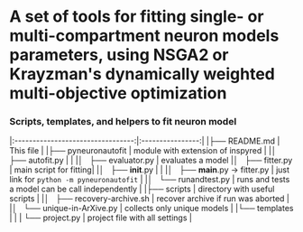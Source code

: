 # A set of tools for fitting single- or multi-compartment neuron models parameters, using NSGA2 or Krayzman's dynamically weighted multi-objective optimization


### Scripts, templates, and helpers to fit neuron model

|:---------------------------------:|:----------------:|
|├── README.md                      | This file        |
|├── pyneuronautofit                | module with extension of inspyred |
|│   ├── autofit.py                  | |
|│   ├── evaluator.py                 | evaluates a model
|│   ├── fitter.py                    | main script for fitting|
|│   ├── __init__.py                   |            |
|│   ├── __main__.py -> fitter.py     | just link for `python -m pyneuronautofit` |
|│   └── runandtest.py                | runs and tests a model can be call independently |
|├── scripts                        | directory with useful scripts |
|│   ├── recovery-archive.sh          | recover archive if run was aborted |
|│   └── unique-in-ArXive.py          | collects only unique models |
|└── templates                       |  |
|    └── project.py                  | project file with all settings |

